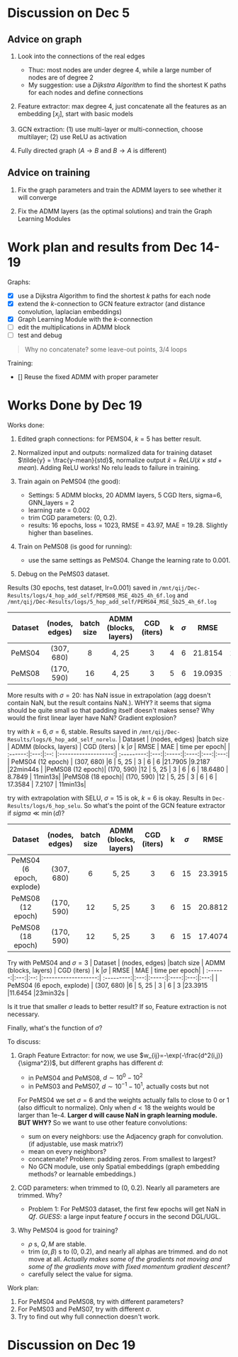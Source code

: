 # Discussion on Dec 5

## Advice on graph
1. Look into the connections of the real edges
    - Thuc: most nodes are under degree 4, while a large number of nodes are of degree 2
    - My suggestion: use a *Dijkstra Algorithm* to find the shortest K paths for each nodes and define connections

2. Feature extractor: max degree 4, just concatenate all the features as an embedding $[{x_j}]$, start with basic models

3. GCN extraction: (1) use multi-layer or multi-connection, choose multilayer; (2) use ReLU as activation

4. Fully directed graph ($A\rightarrow B$ and $B\rightarrow A$ is different)


## Advice on training

1. Fix the graph parameters and train the ADMM layers to see whether it will converge

2. Fix the ADMM layers (as the optimal solutions) and train the Graph Learning Modules

# Work plan and results from Dec 14-19
Graphs:
- [x] use a Dijkstra Algorithm to find the shortest $k$ paths for each node
- [x] extend the $k$-connection to GCN feature extractor (and distance convolution, laplacian embeddings)
- [x] Graph Learning Module with the $k$-connection
- [ ] edit the multiplications in ADMM block
- [ ] test and debug

> Why no concatenate? some leave-out points, 3/4 loops

Training:
- [] Reuse the fixed ADMM with proper parameter

# Works Done by Dec 19
Works done:
1. Edited graph connections: for PEMS04, $k=5$ has better result.
2. Normalized input and outputs: normalized data for training dataset $\tilde{y} = \frac{y-mean}{std}$, normalize output $\hat{x} = ReLU(\tilde{x} \times std + mean)$. Adding ReLU works! No relu leads to failure in training.

3. Train again on PeMS04 (the good):
    - Settings: 5 ADMM blocks, 20 ADMM layers, 5 CGD lters, sigma=6, GNN\_layers = 2
    - learning rate = 0.002
    - trim CGD parameters: (0, 0.2).
    - results: 16 epochs, loss = 1023, RMSE = 43.97, MAE = 19.28. Slightly higher than baselines.

4. Train on PeMS08 (is good for running):
    - use the same settings as PeMS04. Change the learning rate to 0.001.

5. Debug on the PeMS03 dataset.

Results (30 epochs, test dataset, lr=0.001) saved in `/mnt/qij/Dec-Results/logs/4_hop_add_self/PEMS08_MSE_4b25_4h_6f.log` and `/mnt/qij/Dec-Results/logs/5_hop_add_self/PEMS04_MSE_5b25_4h_6f.log`

| Dataset | (nodes, edges) |batch size | ADMM (blocks, layers) | CGD (iters) | k |$\sigma$ | RMSE | MAE | time per epoch|
| :------:|:---:|:--: |:-------------------:| :---------:|:---:|:-----:|:----:|:---:|:---:|
| PeMS04| (307, 680)  |8 |         4, 25        |  3          | 4  | 6     |21.8154 |10.4353 |11min13s |
|PeMS08| (170, 590) |16 | 4, 25 | 3 | 5 | 6 | 19.0935 | 11.6487 | 7min5s|

<!-- Change the activation function in GCN extrapolation to None. PeMS08 trim to (0, 0.18)

| Dataset | (nodes, edges) |batch size | ADMM (blocks, layers) | CGD (iters) | k |$\sigma$ | RMSE | MAE | time per epoch|
| :------:|:---:|:--: |:-------------------:| :---------:|:---:|:-----:|:----:|:---:|:---:|
| PeMS04 (6 epoch) | (307, 680)  |6 |         5, 25        |  3          | 6  | 15     |23.5424 |10.5416 |17min5s |
|PeMS08 (18 epoch)| (170, 590) |12 | 5, 25 | 3 | 4 | 6 | 17.4363 | 7.2175 | 11min13s|

Results in `/mnt/qij/Dec-Results/logs/6_hop_add_self_norelu` -->

More results with $\sigma=20$: has NaN issue in extrapolation (agg doesn't contain NaN, but the result contains NaN.). WHY? it seems that sigma should be quite small so that padding itself doesn't makes sense? Why would the first linear layer have NaN? Gradient explosion?

try with $k=6, \sigma=6$, stable. Results saved in `/mnt/qij/Dec-Results/logs/6_hop_add_self_norelu`.
| Dataset | (nodes, edges) |batch size | ADMM (blocks, layers) | CGD (iters) | k |$\sigma$ | RMSE | MAE | time per epoch|
| :------:|:---:|:--: |:-------------------:| :---------:|:---:|:-----:|:----:|:---:|:---:|
| PeMS04 (12 epoch) | (307, 680)  |6 |         5, 25        |  3          | 6  | 6     |21.7905 |9.2187 |22min44s |
|PeMS08 (12 epoch)| (170, 590) |12 | 5, 25 | 3 | 6 | 6 | 18.6480 | 8.7849 | 11min13s|
|PeMS08 (18 epoch)| (170, 590) |12 | 5, 25 | 3 | 6 | 6 | 17.3584 | 7.2107 | 11min13s|

try with extrapolation with SELU, $\sigma=15$ is ok, $k=6$ is okay. Results in `Dec-Results/logs/6_hop_selu`. So what's the point of the GCN feature extractor if $sigma \ll \min(d)$?

| Dataset | (nodes, edges) |batch size | ADMM (blocks, layers) | CGD (iters) | k |$\sigma$ | RMSE | MAE | time per epoch|
| :------:|:---:|:--: |:-------------------:| :---------:|:---:|:-----:|:----:|:---:|:---:|
| PeMS04 (6 epoch, explode) | (307, 680)  |6 |         5, 25        |  3          | 6  | 15     |23.3915 |11.6454 |23min32s |
|PeMS08 (12 epoch)| (170, 590) |12 | 5, 25 | 3 | 6 | 15 | 20.8812 | 13.1768 | 11min13s|
|PeMS08 (18 epoch)| (170, 590) |12 | 5, 25 | 3 | 6 | 15 | 17.4074 | 7.3773 | 11min13s| 

Try with PeMS04 and $\sigma=3$
| Dataset | (nodes, edges) |batch size | ADMM (blocks, layers) | CGD (iters) | k |$\sigma$ | RMSE | MAE | time per epoch|
| :------:|:---:|:--: |:-------------------:| :---------:|:---:|:-----:|:----:|:---:|:---:|
| PeMS04 (6 epoch, explode) | (307, 680)  |6 |         5, 25        |  3          | 6  | 3     |23.3915 |11.6454 |23min32s |

Is it true that smaller $\sigma$ leads to better result? If so, Feature extraction is not necessary.

Finally, what's the function of $\sigma$?


To discuss:
1. Graph Feature Extractor: for now, we use $w_{ij}=-\exp(-\frac{d^2(i,j)}{\sigma^2})$, but different graphs has different $d$:
    - in PeMS04 and PeMS08, $d\sim 10^0 - 10^2$
    - in PeMS03 and PeMS07, $d \sim 10^{-1} - 10^1$, actually costs but not 
    
    For PeMS04 we set $\sigma=6$ and the weights actually falls to close to 0 or 1 (also difficult to normalize). Only when $d < 18$ the weights would be larger than 1e-4. **Larger d will cause NaN in graph learning module. BUT WHY?** So we want to use other feature convolutions:
    
    - sum on every neighbors: use the Adjacency graph for convolution. (if adjustable, use mask matrix?)
    - mean on every neighbors?
    - concatenate? Problem: padding zeros. From smallest to largest?
    - No GCN module, use only Spatial embeddings (graph embedding methods? or learnable embeddings.)


2. CGD parameters: when trimmed to (0, 0.2). Nearly all parameters are trimmed. Why?
    - Problem 1: For PeMS03 dataset, the first few epochs will get NaN in $Qf$. *GUESS*: a large input feature $f$ occurs in the second DGL/UGL.

3. Why PeMS04 is good for training?
    - $\rho$ s, $Q, M$ are stable.
    - trim $(\alpha,\beta)$ s to (0, 0.2), and nearly all alphas are trimmed. and do not move at all. *Actually makes some of the gradients not moving and some of the gradients move with fixed momentum gradient descent?*
    - carefully select the value for sigma.

Work plan:
1. For PeMS04 and PeMS08, try with different parameters?
2. For PeMS03 and PeMS07, try with different $\sigma$.
3. Try to find out why full connection doesn't work.

# Discussion on Dec 19